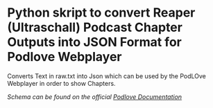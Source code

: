 # Python skript to convert Reaper (Ultraschall) Podcast Chapter Outputs into JSON Format for Podlove Webplayer
Converts Text in raw.txt into Json which can be used by the PodLOve Webplayer in order to show Chapters.

*Schema can be found on the official [Podlove Documentation](https://docs.podlove.org/podlove-web-player/meta-data.html#chapters)*
